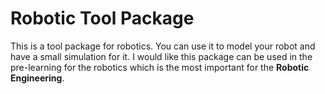 # Robotic Tool Package

This is a tool package for robotics. You can use it to model your robot and have a small simulation for it. I would like this package can be used in the pre-learning for the robotics which is the most important for the **Robotic Engineering**.

